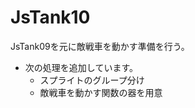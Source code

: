 JsTank10
========

JsTank09を元に敵戦車を動かす準備を行う。
* 次の処理を追加しています。
    * スプライトのグループ分け
    * 敵戦車を動かす関数の器を用意
